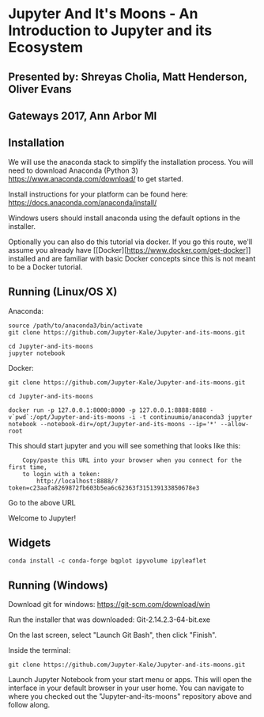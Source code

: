 # Jupyter And It's Moons - An Introduction to Jupyter and its Ecosystem

## Presented by: Shreyas Cholia, Matt Henderson, Oliver Evans
## Gateways 2017, Ann Arbor MI


## Installation 

We will use the anaconda stack to simplify the installation process. You will need to download Anaconda (Python 3) https://www.anaconda.com/download/ to get started. 

Install instructions for your platform can be found here:
https://docs.anaconda.com/anaconda/install/

Windows users should install anaconda using the default options in the installer.

Optionally you can also do this tutorial via docker. If you go this route, we'll assume you already have [[Docker][https://www.docker.com/get-docker]] installed and are familiar with basic Docker concepts since this is not meant to be a Docker tutorial.


## Running (Linux/OS X)

Anaconda:
```
source /path/to/anaconda3/bin/activate
git clone https://github.com/Jupyter-Kale/Jupyter-and-its-moons.git

cd Jupyter-and-its-moons
jupyter notebook
```

Docker:
```
git clone https://github.com/Jupyter-Kale/Jupyter-and-its-moons.git

cd Jupyter-and-its-moons

docker run -p 127.0.0.1:8000:8000 -p 127.0.0.1:8888:8888 -v`pwd`:/opt/Jupyter-and-its-moons -i -t continuumio/anaconda3 jupyter notebook --notebook-dir=/opt/Jupyter-and-its-moons --ip='*' --allow-root
```

This should start jupyter and you will see something that looks like this:
```
    Copy/paste this URL into your browser when you connect for the first time,
    to login with a token:
        http://localhost:8888/?token=c23aafa8269872fb603b5ea6c62363f315139133850678e3
```

Go to the above URL

Welcome to Jupyter!

## Widgets
```
conda install -c conda-forge bqplot ipyvolume ipyleaflet
```

## Running (Windows)

Download git for windows:
https://git-scm.com/download/win

Run the installer that was downloaded:
Git-2.14.2.3-64-bit.exe

On the last screen, select "Launch Git Bash", then click "Finish".

Inside the terminal:
```
git clone https://github.com/Jupyter-Kale/Jupyter-and-its-moons.git
```

Launch Jupyter Notebook from your start menu or apps.  This will open the interface in your default browser in your user home.
You can navigate to where you checked out the "Jupyter-and-its-moons" repository above and follow along.

